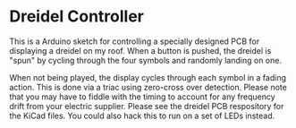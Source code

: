 # Dreidel Controller
This is a Arduino sketch for controlling a specially designed PCB for displaying a dreidel on my roof.
When a button is pushed, the dreidel is "spun" by cycling through the four symbols and randomly landing
on one.

When not being played, the display cycles through each symbol in a fading action. This is done via
a triac using zero-cross over detection. Please note that you may have to fiddle with the timing
to account for any frequency drift from your electric supplier. Please see the dreidel PCB respository
for the KiCad files. You could also hack this to run on a set of LEDs instead.
